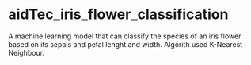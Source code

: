 # aidTec_iris_flower_classification

A machine learning model that can classify the species of an iris flower  based on its sepals and petal lenght and width.
Algorith used K-Nearest Neighbour.
